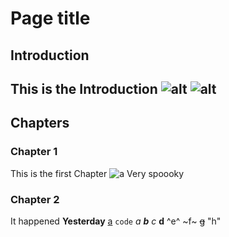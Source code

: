 # Page title
## Introduction
This is the Introduction
![alt](https://www.google.com/url?sa=i&url=https%3A%2F%2Fwww.youtube.com%2Fchannel%2FUCRtd53MXTolktqQwat5fdmg&psig=AOvVaw2InVgyaNHaWLRnITNQ617O&ust=1750689129210000&source=images&cd=vfe&opi=89978449&ved=0CBQQjRxqFwoTCKjI8rKfhY4DFQAAAAAdAAAAABAE)
![alt](err)
---
## Chapters
### Chapter 1
This is the first Chapter ![a](https://www.google.com/url?sa=i&url=https%3A%2F%2Fwww.youtube.com%2Fchannel%2FUCRtd53MXTolktqQwat5fdmg&psig=AOvVaw2InVgyaNHaWLRnITNQ617O&ust=1750689129210000&source=images&cd=vfe&opi=89978449&ved=0CBQQjRxqFwoTCKjI8rKfhY4DFQAAAAAdAAAAABAE)
Very spoooky
### Chapter 2
It happened **Yesterday**
[a](google.com)
`code`
*a*
***b***
_c_
__d__
^e^
~f~
~~g~~
"h"
